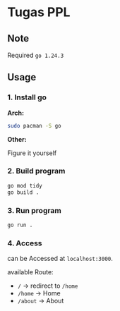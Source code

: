 # Tugas PPL

## Note

Required `go 1.24.3`

## Usage

### 1. Install go

__Arch:__
```sh
sudo pacman -S go
```

__Other:__

Figure it yourself

### 2. Build program

```sh
go mod tidy
go build .
```

### 3. Run program

```sh
go run .
```

### 4. Access
can be Accessed at `localhost:3000`.

available Route:

* `/` -> redirect to `/home`
* `/home` -> Home
* `/about` -> About
